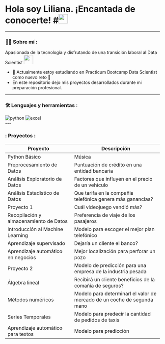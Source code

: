 <h1>
  Hola soy Liliana. ¡Encantada de conocerte!
  #<img src="https://media.giphy.com/media/hvRJCLFzcasrR4ia7z/giphy.gif" width="30px"/>
</h1>

---
 <div id="header" align="left">

### :woman_technologist: Sobre mí :

Apasionada de la tecnología y disfrutando de una transición laboral al Data Scientist <img src="https://media.giphy.com/media/WUlplcMpOCEmTGBtBW/giphy.gif" width="30">
* :telescope: Actualmente estoy estudiando en Practicum Bootcamp Data Scientist como nuevo reto :muscle:
* En este repositorio dejo mis proyectos desarrollados durante mi preparación profesional.
---

### :hammer_and_wrench: Lenguajes y herramientas :
  
  <div id="header" align="left">
    <img src="https://img.shields.io/badge/Python-3776AB?style=for-the-badge&logo=python&logoColor=white" alt="python"/>
  </a>
    <img src="https://img.shields.io/badge/Microsoft_Excel-217346?style=for-the-badge&logo=microsoft-excel&logoColor=white" alt="excel"/>
  </a>
 
</div>
---

### : Proyectos :
<div id="header" align="left">
  
| Proyecto | Descripción |
| --- | --- |
| Python Básico | Música |
| Preprocesamiento de Datos | Puntuación de crédito en una entidad bancaria |
| Análisis Exploratorio de Datos | Factores que influyen en el precio de un vehículo |
| Análisis Estadístico de Datos | Que tarifa en la compañia telefónica genera más ganancias? |
| Proyecto 1 | Cuál videojuego vendió más? |
| Recopilación y almacenamiento de Datos | Preferencia de viaje de los pasajeros |
| Introducción al Machine Learning | Modelo para escoger el mejor plan telefónico |
| Aprendizaje supervisado | Dejaría un cliente el banco? |
| Aprendizaje automático en negocios | Mejor localización para perforar un pozo |
| Proyecto 2 | Modelo de predicción para una empresa de la industria pesada |
| Álgebra lineal | Recibirá un cliente beneficios de la comañía de seguros? |
| Métodos numéricos | Modelo para determinarl el valor de mercado de un coche de segunda mano |
| Series Temporales | Modelo para predecir la cantidad de pedidos de taxis |
| Aprendizaje automático para textos | Modelo para predicción |
